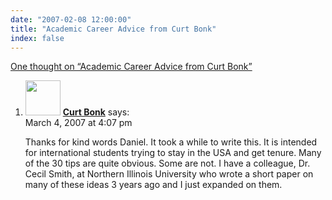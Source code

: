 ```yaml
---
date: "2007-02-08 12:00:00"
title: "Academic Career Advice from Curt Bonk"
index: false
---
```


[One thought on &ldquo;Academic Career Advice from Curt Bonk&rdquo;](/lemire/blog/2007/02-08-academic-career-advice-from-curt-bonk)

<ol class="comment-list">
<li id="comment-49210" class="comment even thread-even depth-1">
<div class="comment-author vcard">
<img alt src="https://secure.gravatar.com/avatar/3e742bfbad9068360133ac779ae45b34?s=56&#038;d=mm&#038;r=g" srcset="https://secure.gravatar.com/avatar/3e742bfbad9068360133ac779ae45b34?s=112&#038;d=mm&#038;r=g 2x" class="avatar avatar-56 photo" height="56" width="56" decoding="async" /> <b class="fn"><a href="http://mypage.iu.edu/~cjbonk/" class="url" rel="ugc external nofollow">Curt Bonk</a></b> <span class="says">says:</span> </div>
<div class="comment-metadata"><time datetime="2007-03-04T16:07:18+00:00">March 4, 2007 at 4:07 pm</time></a> </div>
<div class="comment-content">
<p>Thanks for kind words Daniel. It took a while to write this. It is intended for international students trying to stay in the USA and get tenure. Many of the 30 tips are quite obvious. Some are not. I have a colleague, Dr. Cecil Smith, at Northern Illinois University who wrote a short paper on many of these ideas 3 years ago and I just expanded on them.</p>
</div>
</li>
</ol>
